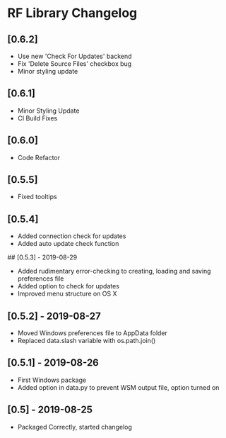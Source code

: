 # RF Library Changelog

## [0.6.2]
- Use new 'Check For Updates' backend
- Fix 'Delete Source Files' checkbox bug
- Minor styling update

## [0.6.1]
- Minor Styling Update
- CI Build Fixes

## [0.6.0]
- Code Refactor

## [0.5.5]
- Fixed tooltips

## [0.5.4]
- Added connection check for updates
- Added auto update check function

## [0.5.3] - 2019-08-29
- Added rudimentary error-checking to creating, loading and saving preferences file
- Added option to check for updates
- Improved menu structure on OS X

## [0.5.2] - 2019-08-27
- Moved Windows preferences file to AppData folder
- Replaced data.slash variable with os.path.join()

## [0.5.1] - 2019-08-26
- First Windows package
- Added option in data.py to prevent WSM output file, option turned on

## [0.5] - 2019-08-25
- Packaged Correctly, started changelog